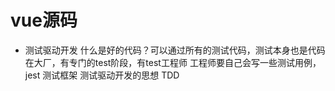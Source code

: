 # vue源码

- 测试驱动开发
    什么是好的代码？可以通过所有的测试代码，测试本身也是代码
    在大厂，有专门的test阶段，有test工程师
    工程师要自己会写一些测试用例，jest 测试框架
    测试驱动开发的思想 TDD


